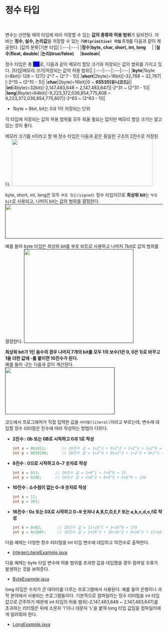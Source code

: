 # 정수 타입
<br/>

변수는 선언될 때의 타입에 따라 저장할 수 있는 **값의 종류와 허용 범위**가 달라진다. 자바는 **정수, 실수, 논리값**을 저장할 수 있는 **`기본(primitive) 타입`** 8개를 다음과 같이 제공한다.
|값의 분류|기본 타입|
|:---|:---|
|**정수**|**byte, char, short, int, long**&nbsp;&nbsp;&nbsp;&nbsp;&nbsp;|
|**실수**|**float, double**|
|**논리(true/false)**&nbsp;&nbsp;&nbsp;&nbsp;&nbsp;|**boolean**|

정수 타입은 총 <span style="background-color:blue">5개</span>로, 다음과 같이 메모리 할당 크기와 저장되는 값의 범위를 가지고 있다.
|타입|메모리 크기|저장되는 값의 허용 범위||
|:---|:---|:---|:---|
|**byte**|1byte (=8bit)|-128 ~ 127|[-2^7 ~ (2^7 - 1)]|
|**short**|2byte(=16bit)|-32,768 ~ 32,767|[-2^15 ~ (2^15 - 1)]|
|**char**|2byte(=16bit)|0 ~ **65535(유니코드)**||
|**int**|4byte(=32bit)|-2,147,483,648 ~ 2,147,483,647|[-2^31 ~ (2^31 - 1)]|
|**long**|8byte(=64bit)|-9,223,372,036,854,775,808 ~ 9,223,372,036,854,775,807|[-2^63 ~ (2^63 - 1)]|
- 1byte = 8bit, bit는 0과 1이 저장되는 단위

각 타입에 저장되는 값의 허용 범위를 모두 외울 필요는 없지만 메모리 할당 크기는 알고 있는 것이 좋다.<br/>

메모리 크기를 n이라고 할 때 정수 타입은 다음과 같은 동일한 구조의 2진수로 저장된다.
[<img src="https://github.com/silxbro/java/assets/142463332/6fcd346f-a0f8-4ed3-a2b8-6eeb1180b586" width="450" height="150"/>](https://github.com/silxbro/java/image/093240.png)

byte, short, int, long은 모두 `부호 있는(signed)` 정수 타입이므로 **최상위 bit**는 `부호 bit`로 사용되고, 나머지 bit는 값의 범위를 결정한다.<br/>
[<img src="https://github.com/silxbro/java/assets/142463332/fd658c33-2b71-4abe-a6a6-ba752c66cf5b" width="600" height="110"/>]()

예를 들어 byte 타입은 최상위 bit를 부호 비트로 사용하고 나머지 7bit로 값의 범위를 결정한다.
[<img src="https://github.com/silxbro/java/assets/142463332/249c54fd-6960-4c35-8ecf-0729511c5fb9" width="350" height="300"/>]()

**최상위 bit가 1인 음수의 경우 나머지 7개의 bit를 모두 1의 보수(1은 0, 0은 1)로 바꾸고 1을 더한 값에 -를 붙이면 10진수가 된다.**<br/>예를 들어 -2는 다음과 같이 계산된다.<br/>
[<img src="https://github.com/silxbro/java/assets/142463332/ab7e2430-d3d7-46c4-8567-35ed9bca04e3" width="350" height="150"/>]()

코드에서 프로그래머가 직접 입력한 값을 `리터럴(literal)`이라고 부르는데, 변수에 대입할 정수 리터럴은 진수에 따라 작성하는 방법이 다르다.
- **2진수 : 0b 또는 0B로 시작하고 0과 1로 작성**
  ```java
  int x = 0b1011;       // 10진수 값 = 1×2^3 + 0×2^2 + 1×2^1 + 1×2^0 = 11
  int y = 0B10100;      // 10진수 값 = 1×2^4 + 01×2^3 + 1×2^2 + 0×2^1 + 1×2^0 = 20
  ```
- **8진수 : 0으로 시작하고 0~7 숫자로 작성**
  ```java
  int x = 013;       // 10진수 값 = 1×8^1 + 3×8^0 = 11
  int y = 0206;      // 10진수 값 = 2×8^2 + 0×8^1 + 6×8^0 = 134
  ```
- **10진수 : 소수점이 없는 0~9 숫자로 작성**
  ```java
  int x = 12;
  int y = 365;
  ```
- **16진수 : 0x 또는 0X로 시작하고 0~9 숫자나 A,B,C,D,E,F 또는 a,b,c,d,e,f로 작성**
  ```java
  int x = 0xB3;       // 10진수 값 = 11×16^1 + 3×16^0 = 179
  int y = 0x2A0F;     // 10진수 값 = 2×16^3 + 10×16^2 + 0×16^1 + 15×16^0 = 10767
  ```
다음 예제는 다양한 정수 리터럴을 int 타입 변수에 대입하고 10진수로 출력한다.
- [IntegerLiteralExample.java](https://github.com/silxbro/java/blob/main/src/thisisjava/ch02/sec02/IntegerLiteralExamle.java)

다음 예제는 byte 타입 변수에 허용 범위를 초과한 값을 대입했을 경우 컴파일 오류가 발생하는 것을 보여준다.
- [ByteExample.java](https://github.com/silxbro/java/blob/main/src/thisisjava/ch02/sec02/ByteExample.java)

long 타입은 수치가 큰 데이터를 다루는 프로그램에서 사용된다. 예를 들어 은행이나 과학 분야에서 사용되는 프로그램들이다. 기본적으로 컴파일러는 정수 리터럴을 int 타입 값으로
간주하기 때문에 int  타입의 허용 범위(-2,147,483,648 ~ 2,147,483,647)를 초과하는 리터럴은 뒤에 소문자 'l'이나 대문자 'L'을 붙여 long 타입 값임을 컴파일러에게 알려줘야 한다.
- [LongExample.java](https://github.com/silxbro/java/blob/main/src/thisisjava/ch02/sec02/LongExample.java)